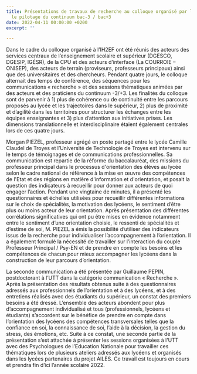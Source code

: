 ```yaml
---
title: Présentations de travaux de recherche au colloque organisé par l’IH2EF sur
  le pilotage du continuum bac-3 / bac+3
date: 2022-04-11 00:00:00 +0200
excerpt: ''

---
```

Dans le cadre du colloque organisé à l’IH2EF ont été réunis des acteurs des services centraux de l’enseignement scolaire et supérieur (DGESCO, DGESIP, IGÉSR), de la CPU et des acteurs d’interface (La COURROIE – ONISEP), des acteurs de terrain (proviseurs, professeurs principaux) ainsi que des universitaires et des chercheurs. Pendant quatre jours, le colloque alternait des temps de conférence, des séquences pour les communications « recherche » et des sessions thématiques animées par des acteurs et des praticiens du continuum -3/+3. Les finalités du colloque sont de parvenir à 1) plus de cohérence ou de continuité entre les parcours proposés au lycée et les trajectoires dans le supérieur, 2) plus de proximité et d’agilité dans les territoires pour structurer les échanges entre les équipes enseignantes et 3) plus d’attention aux initiatives prises. Les dimensions translationnelle et interdisciplinaire étaient également centrales lors de ces quatre jours.

Morgan PIEZEL, professeur agrégé en poste partagé entre le lycée Camille Claudel de Troyes et l’Université de Technologie de Troyes est intervenu sur le temps de témoignages et de communications professionnelles. Sa communication est repartie de la réforme du baccalauréat, des missions du professeur principal dans le processus d'orientation des élèves au lycée selon le cadre national de référence à la mise en œuvre des compétences de l'Etat et des régions en matière d'information et d'orientation, et posait la question des indicateurs à recueillir pour donner aux acteurs de quoi engager l’action. Pendant une vingtaine de minutes, il a présenté les questionnaires et échelles utilisées pour recueillir différentes informations sur le choix de spécialités, la motivation des lycéens, le sentiment d’être plus ou moins acteur de leur orientation. Après présentation des différentes corrélations significatives qui ont pu être mises en évidence notamment entre le sentiment d’une orientation choisie, le ressenti de spécialités et d’estime de soi, M. PIEZEL a émis la possibilité d’utiliser des indicateurs issus de la recherche pour individualiser l’accompagnement à l’orientation. Il a également formulé la nécessité de travailler sur l’interaction du couple Professeur Principal / Psy-EN et de prendre en compte les besoins et les compétences de chacun pour mieux accompagner les lycéens dans la construction de leur parcours d’orientation.

La seconde communication a été présentée par Guillaume PEPIN, postdoctorant à l’UTT dans la catégorie communication « Recherche ». Après la présentation des résultats obtenus suite à des questionnaires adressés aux professionnels de l’orientation et à des lycéens, et à des entretiens réalisés avec des étudiants du supérieur, un constat des premiers besoins a été dressé. L’ensemble des acteurs abondent pour plus d’accompagnement individualisé et tous (professionnels, lycéens et étudiants) s’accordent sur le bénéfice de prendre en compte dans l’orientation des lycéens des compétences transversales telles que la confiance en soi, la connaissance de soi, l’aide à la décision, la gestion du stress, des émotions, etc. Suite à ce constat, une seconde partie de la présentation s’est attachée à présenter les sessions organisées à l’UTT avec des Psychologues de l’Education Nationale pour travailler ces thématiques lors de plusieurs ateliers adressés aux lycéens et organisés dans les lycées partenaires du projet AILES. Ce travail est toujours en cours et prendra fin d’ici l’année scolaire 2022.